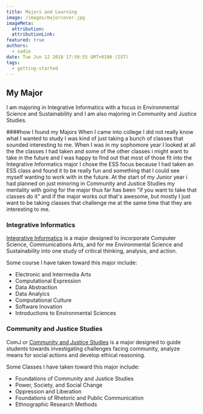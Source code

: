 ```yaml
---
title: Majors and Learning
image: /images/majorcover.jpg
imageMeta:
  attribution:
  attributionLink:
featured: true
authors:
  - sadie
date: Tue Jun 12 2018 17:50:55 GMT+0100 (IST)
tags:
  - getting-started
---
```


## My Major

I am majoring in Integrative Informatics with a focus in Environmental Science and Sustainability and I am also majoring in Community and Justice Studies.

####how I found my Majors
When I came into college I did not really know what I wanted to study I was kind of just taking a bunch of classes that sounded interesting to me. When I was in my sophomore year I looked at all the the classes I had taken and some of the other classes i might want to take in the future and I was happy to find out that most of those fit into the Integrative Informatics major I chose the ESS focus because I had taken an ESS class and found it to be really fun and something that I could see myself wanting to work with in the future. At the start of my Junior year i had planned on just minoring in Community and Justice Studies my mentality with going for the major thus far has been "if you want to take that classes do it" and if the major works out that's awesome, but mostly I just want to be taking classes that challenge me at the same time that they are interesting to me.

### Integrative Informatics

[Integrative Informatics](https://sites.allegheny.edu/informatics/) is a major designed to incorporate Computer Science, Communications Arts, and for me Environmental Science and Sustainability into one study of critical thinking, analysis, and action.

Some course I have taken toward this major include:
- Electronic and Intermedia Arts
- Computational Expression
- Data Abstraction
- Data Analyics
- Computational Culture
- Software Inovation
- Introductions to Environmental Sciences


### Community and Justice Studies

ComJ or [Community and Justice Studies](https://sites.allegheny.edu/commjustice/) is a major designed to guide students towards investigating challenges facing community, analyze means for social actions and develop ethical reasoning.

Some Classes I have taken toward this major include:
- Foundations of Community and Justice Studies
- Power, Society, and Social Change
- Oppression and Liberation
- Foundations of Rhetoric and Public Communication
- Ethnographic Research Methods
